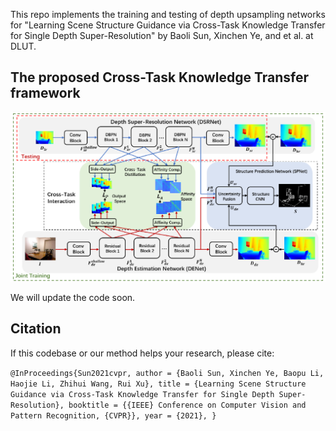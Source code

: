 This repo implements the training and testing of depth upsampling networks for "Learning Scene Structure Guidance via Cross-Task Knowledge Transfer for Single Depth Super-Resolution" by Baoli Sun, Xinchen Ye, and et al. at DLUT.

## The proposed Cross-Task Knowledge Transfer framework
![image](https://github.com/Sunbaoli/dsr-distillation/blob/master/mainnet.png)






We will update the code soon.



## Citation 
If this codebase or our method helps your research, please cite:

` @InProceedings{Sun2021cvpr,
  author = {Baoli Sun, Xinchen Ye, Baopu Li, Haojie Li, Zhihui Wang, Rui Xu},
  title = {Learning Scene Structure Guidance via Cross-Task Knowledge Transfer for Single Depth Super-Resolution},
  booktitle = {{IEEE} Conference on Computer Vision and Pattern Recognition, {CVPR}},
  year = {2021},
} `


